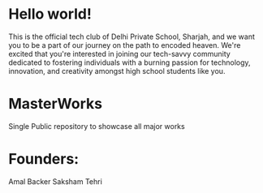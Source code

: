# Hello world!

This is the official tech club of Delhi Private School, Sharjah, and we want you to be a part of our 
journey on the path to encoded heaven. We're excited that you're interested in joining our tech-savvy community dedicated to fostering individuals with a burning passion for technology, 
innovation, and creativity amongst high school students like you.

# MasterWorks
Single Public repository to showcase all major works

# Founders:
Amal Backer
Saksham Tehri
